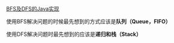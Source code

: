 [BFS及DFS的Java实现](https://blog.csdn.net/Gene1994/article/details/85097507)

使用BFS解决问题的时候最先想到的方式应该是**队列（Queue，FIFO）**

使用DFS解决问题时最先想到的应该是**递归和栈（Stack）**
